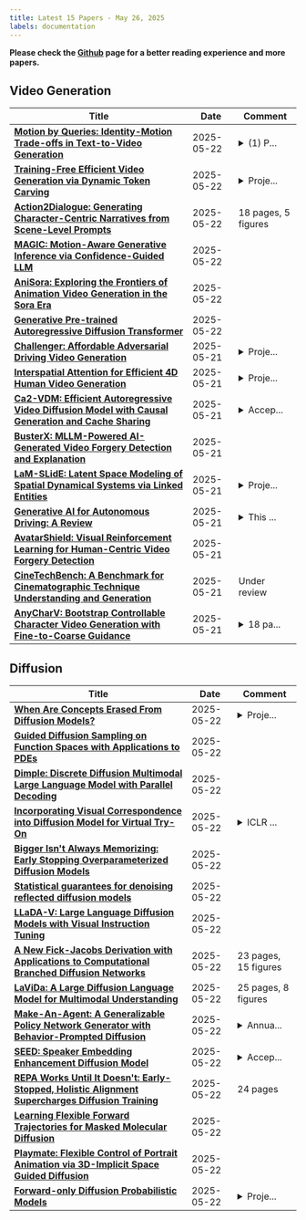 ```yaml
---
title: Latest 15 Papers - May 26, 2025
labels: documentation
---
```

**Please check the [Github](https://github.com/zezhishao/MTS_Daily_ArXiv) page for a better reading experience and more papers.**

## Video Generation
| **Title** | **Date** | **Comment** |
| --- | --- | --- |
| **[Motion by Queries: Identity-Motion Trade-offs in Text-to-Video Generation](http://arxiv.org/abs/2412.07750v3)** | 2025-05-22 | <details><summary>(1) P...</summary><p>(1) Project page: https://research.nvidia.com/labs/par/MotionByQueries/ (2) The methods and results in section 5, "Consistent multi-shot video generation", are based on the arXiv version 1 (v1) of this work. Starting version 2 (v2), we extend and further analyze those findings to efficient motion transfer (3) in v3 we added: results with WAN 2.1, baselines and more quality metrics</p></details> |
| **[Training-Free Efficient Video Generation via Dynamic Token Carving](http://arxiv.org/abs/2505.16864v1)** | 2025-05-22 | <details><summary>Proje...</summary><p>Project Page: https://julianjuaner.github.io/projects/jenga/ , 24 pages</p></details> |
| **[Action2Dialogue: Generating Character-Centric Narratives from Scene-Level Prompts](http://arxiv.org/abs/2505.16819v1)** | 2025-05-22 | 18 pages, 5 figures |
| **[MAGIC: Motion-Aware Generative Inference via Confidence-Guided LLM](http://arxiv.org/abs/2505.16456v1)** | 2025-05-22 |  |
| **[AniSora: Exploring the Frontiers of Animation Video Generation in the Sora Era](http://arxiv.org/abs/2412.10255v5)** | 2025-05-22 |  |
| **[Generative Pre-trained Autoregressive Diffusion Transformer](http://arxiv.org/abs/2505.07344v4)** | 2025-05-22 |  |
| **[Challenger: Affordable Adversarial Driving Video Generation](http://arxiv.org/abs/2505.15880v1)** | 2025-05-21 | <details><summary>Proje...</summary><p>Project page: https://pixtella.github.io/Challenger/</p></details> |
| **[Interspatial Attention for Efficient 4D Human Video Generation](http://arxiv.org/abs/2505.15800v1)** | 2025-05-21 | <details><summary>Proje...</summary><p>Project page: https://dsaurus.github.io/isa4d/</p></details> |
| **[Ca2-VDM: Efficient Autoregressive Video Diffusion Model with Causal Generation and Cache Sharing](http://arxiv.org/abs/2411.16375v2)** | 2025-05-21 | <details><summary>Accep...</summary><p>Accepted by ICML 2025. Code is available: https://github.com/Dawn-LX/CausalCache-VDM</p></details> |
| **[BusterX: MLLM-Powered AI-Generated Video Forgery Detection and Explanation](http://arxiv.org/abs/2505.12620v2)** | 2025-05-21 |  |
| **[LaM-SLidE: Latent Space Modeling of Spatial Dynamical Systems via Linked Entities](http://arxiv.org/abs/2502.12128v3)** | 2025-05-21 | <details><summary>Proje...</summary><p>Project page: https://ml-jku.github.io/LaM-SLidE/</p></details> |
| **[Generative AI for Autonomous Driving: A Review](http://arxiv.org/abs/2505.15863v1)** | 2025-05-21 | <details><summary>This ...</summary><p>This work has been submitted to the IEEE for possible publication</p></details> |
| **[AvatarShield: Visual Reinforcement Learning for Human-Centric Video Forgery Detection](http://arxiv.org/abs/2505.15173v1)** | 2025-05-21 |  |
| **[CineTechBench: A Benchmark for Cinematographic Technique Understanding and Generation](http://arxiv.org/abs/2505.15145v1)** | 2025-05-21 | Under review |
| **[AnyCharV: Bootstrap Controllable Character Video Generation with Fine-to-Coarse Guidance](http://arxiv.org/abs/2502.08189v2)** | 2025-05-21 | <details><summary>18 pa...</summary><p>18 pages, 10 figures, 4 tables</p></details> |

## Diffusion
| **Title** | **Date** | **Comment** |
| --- | --- | --- |
| **[When Are Concepts Erased From Diffusion Models?](http://arxiv.org/abs/2505.17013v1)** | 2025-05-22 | <details><summary>Proje...</summary><p>Project Page: https://nyu-dice-lab.github.io/when-are-concepts-erased/</p></details> |
| **[Guided Diffusion Sampling on Function Spaces with Applications to PDEs](http://arxiv.org/abs/2505.17004v1)** | 2025-05-22 |  |
| **[Dimple: Discrete Diffusion Multimodal Large Language Model with Parallel Decoding](http://arxiv.org/abs/2505.16990v1)** | 2025-05-22 |  |
| **[Incorporating Visual Correspondence into Diffusion Model for Virtual Try-On](http://arxiv.org/abs/2505.16977v1)** | 2025-05-22 | <details><summary>ICLR ...</summary><p>ICLR 2025. Code is publicly available at: https://github.com/HiDream-ai/SPM-Diff</p></details> |
| **[Bigger Isn't Always Memorizing: Early Stopping Overparameterized Diffusion Models](http://arxiv.org/abs/2505.16959v1)** | 2025-05-22 |  |
| **[Statistical guarantees for denoising reflected diffusion models](http://arxiv.org/abs/2411.01563v2)** | 2025-05-22 |  |
| **[LLaDA-V: Large Language Diffusion Models with Visual Instruction Tuning](http://arxiv.org/abs/2505.16933v1)** | 2025-05-22 |  |
| **[A New Fick-Jacobs Derivation with Applications to Computational Branched Diffusion Networks](http://arxiv.org/abs/2501.08247v2)** | 2025-05-22 | 23 pages, 15 figures |
| **[LaViDa: A Large Diffusion Language Model for Multimodal Understanding](http://arxiv.org/abs/2505.16839v1)** | 2025-05-22 | 25 pages, 8 figures |
| **[Make-An-Agent: A Generalizable Policy Network Generator with Behavior-Prompted Diffusion](http://arxiv.org/abs/2407.10973v4)** | 2025-05-22 | <details><summary>Annua...</summary><p>Annual Conference on Neural Information Processing Systems 38</p></details> |
| **[SEED: Speaker Embedding Enhancement Diffusion Model](http://arxiv.org/abs/2505.16798v1)** | 2025-05-22 | <details><summary>Accep...</summary><p>Accepted to Interspeech 2025. The official code can be found at https://github.com/kaistmm/seed-pytorch</p></details> |
| **[REPA Works Until It Doesn't: Early-Stopped, Holistic Alignment Supercharges Diffusion Training](http://arxiv.org/abs/2505.16792v1)** | 2025-05-22 | 24 pages |
| **[Learning Flexible Forward Trajectories for Masked Molecular Diffusion](http://arxiv.org/abs/2505.16790v1)** | 2025-05-22 |  |
| **[Playmate: Flexible Control of Portrait Animation via 3D-Implicit Space Guided Diffusion](http://arxiv.org/abs/2502.07203v3)** | 2025-05-22 |  |
| **[Forward-only Diffusion Probabilistic Models](http://arxiv.org/abs/2505.16733v1)** | 2025-05-22 | <details><summary>Proje...</summary><p>Project page: https://algolzw.github.io/fod</p></details> |

